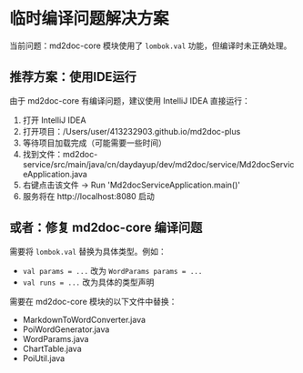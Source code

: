 # 临时编译问题解决方案

当前问题：md2doc-core 模块使用了 `lombok.val` 功能，但编译时未正确处理。

## 推荐方案：使用IDE运行

由于 md2doc-core 有编译问题，建议使用 IntelliJ IDEA 直接运行：

1. 打开 IntelliJ IDEA
2. 打开项目：/Users/user/413232903.github.io/md2doc-plus
3. 等待项目加载完成（可能需要一些时间）
4. 找到文件：md2doc-service/src/main/java/cn/daydayup/dev/md2doc/service/Md2docServiceApplication.java
5. 右键点击该文件 -> Run 'Md2docServiceApplication.main()'
6. 服务将在 http://localhost:8080 启动

## 或者：修复 md2doc-core 编译问题

需要将 `lombok.val` 替换为具体类型。例如：
- `val params = ...` 改为 `WordParams params = ...`
- `val runs = ...` 改为具体的类型声明

需要在 md2doc-core 模块的以下文件中替换：
- MarkdownToWordConverter.java
- PoiWordGenerator.java  
- WordParams.java
- ChartTable.java
- PoiUtil.java


